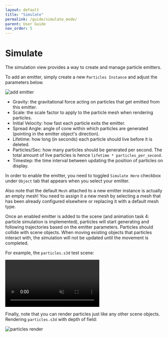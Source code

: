 ```yaml
---
layout: default
title: "Simulate"
permalink: /guide/simulate_mode/
parent: User Guide
nav_order: 5
---
```


# Simulate

The simulation view provides a way to create and manage particle emitters. 

To add an emitter, simply create a new `Particles Instance` and adjust the parameters below.

![add emitter](add_emitter.png)

- Gravity: the gravitational force acting on particles that get emitted from this emitter.
- Scale: the scale factor to apply to the particle mesh when rendering particles.
- Initial Velocity: how fast each particle exits the emitter.
- Spread Angle: angle of cone within which particles are generated (pointing in the emitter object's direction).
- Lifetime: how long (in seconds) each particle should live before it is deleted.
- Particles/Sec: how many particles should be generated per second. The total amount of live particles is hence `lifetime * particles_per_second`.
- Timestep: the time interval between updating the position of particles on display. 

In order to enable the emitter, you need to toggled `Simulate Here` checkbox under `Object` tab that appears when you select your emitter.

Also note that the default `Mesh` attached to a new emitter instance is actually an empty mesh! You need to assign it a new mesh by selecting a mesh that has been already configured elsewhere or replacing it with a default mesh type.

Once an enabled emitter is added to the scene (and animation task 4: particle simulation is implemented), particles will start generating and following trajectories based on the emitter parameters. Particles should collide with scene objects. When moving existing objects that particles interact with, the simulation will not be updated until the movement is completed. 

For example, the `particles.s3d` test scene:

<video src="{{ site.baseurl }}/guide/simulate_mode/guide-simulate-1.mp4" controls preload muted loop style="max-width: 100%; margin: 0 auto;"></video>

Finally, note that you can render particles just like any other scene objects. Rendering `particles.s3d` with depth of field:

![particles render](render.png)
